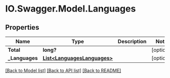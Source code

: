 # IO.Swagger.Model.Languages
## Properties

Name | Type | Description | Notes
------------ | ------------- | ------------- | -------------
**Total** | **long?** |  | [optional] 
**_Languages** | [**List&lt;LanguagesLanguages&gt;**](LanguagesLanguages.md) |  | [optional] 

[[Back to Model list]](../README.md#documentation-for-models) [[Back to API list]](../README.md#documentation-for-api-endpoints) [[Back to README]](../README.md)

